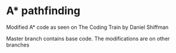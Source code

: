 # A* pathfinding
 
 Modified A* code as seen on The Coding Train by Daniel Shiffman
 
 Master branch contains base code. The modifications are on other branches
